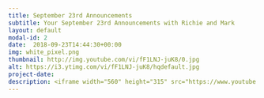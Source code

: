 ```yaml
---
title: September 23rd Announcements
subtitle: Your September 23rd Announcements with Richie and Mark
layout: default
modal-id: 2 
date:  2018-09-23T14:44:30+00:00
img: white_pixel.png
thumbnail: http://img.youtube.com/vi/fF1LNJ-juK8/0.jpg
alt: https://i3.ytimg.com/vi/fF1LNJ-juK8/hqdefault.jpg
project-date: 
description: <iframe width="560" height="315" src="https://www.youtube.com/embed/fF1LNJ-juK8" frameborder="0" allowfullscreen></iframe> 
---
```

